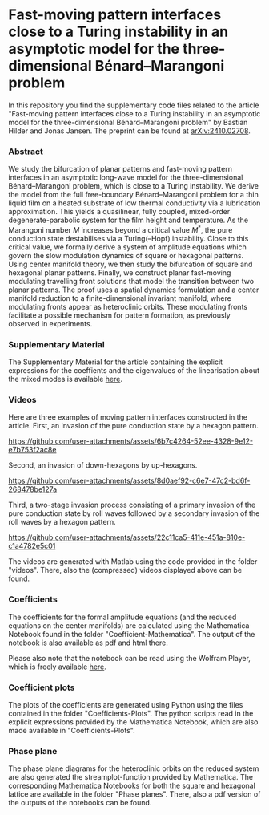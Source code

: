 # Fast-moving pattern interfaces close to a Turing instability in an asymptotic model for the three-dimensional Bénard–Marangoni problem

In this repository you find the supplementary code files related to the article "Fast-moving pattern interfaces close to a Turing instability in an asymptotic model for the three-dimensional Bénard–Marangoni problem" by Bastian Hilder and Jonas Jansen. The preprint can be found at [arXiv:2410.02708](https://arxiv.org/abs/2410.02708).

### Abstract

We study the bifurcation of planar patterns and fast-moving pattern interfaces in an asymptotic long-wave model for the three-dimensional Bénard–Marangoni problem, which is close to a Turing instability. We derive the model from the full free-boundary Bénard–Marangoni problem for a thin liquid film on a heated substrate of low thermal conductivity via a lubrication approximation. This yields a quasilinear, fully coupled, mixed-order degenerate-parabolic system for the film height and temperature. As the Marangoni number $M$ increases beyond a critical value $M^*$, the pure conduction state destabilises via a Turing(–Hopf) instability. Close to this critical value, we formally derive a system of amplitude equations which govern the slow modulation dynamics of square or hexagonal patterns. Using center manifold theory, we then study the bifurcation of square and hexagonal planar patterns. Finally, we construct planar fast-moving modulating travelling front solutions that model the transition between two planar patterns. The proof uses a spatial dynamics formulation and a center manifold reduction to a finite-dimensional invariant manifold, where modulating fronts appear as heteroclinic orbits. These modulating fronts facilitate a possible mechanism for pattern formation, as previously observed in experiments.

### Supplementary Material

The Supplementary Material for the article containing the explicit expressions for the coeffients and the eigenvalues of the linearisation about the mixed modes is available [here](https://github.com/Bastian-Hilder/TuringUnstableThinFilmFronts/blob/4aee854da1a4afe367ea77802eb0ad60ea9047d2/supplement.pdf).

### Videos

Here are three examples of moving pattern interfaces constructed in the article. First, an invasion of the pure conduction state by a hexagon pattern.

https://github.com/user-attachments/assets/6b7c4264-52ee-4328-9e12-e7b753f2ac8e

Second, an invasion of down-hexagons by up-hexagons.

https://github.com/user-attachments/assets/8d0aef92-c6e7-47c2-bd6f-268478be127a

Third, a two-stage invasion process consisting of a primary invasion of the pure conduction state by roll waves followed by a secondary invasion of the roll waves by a hexagon pattern.

https://github.com/user-attachments/assets/22c11ca5-411e-451a-810e-c1a4782e5c01

The videos are generated with Matlab using the code provided in the folder "videos". There, also the (compressed) videos displayed above can be found.

### Coefficients

The coefficients for the formal amplitude equations (and the reduced equations on the center manifolds) are calculated using the Mathematica Notebook found in the folder "Coefficient-Mathematica". The output of the notebook is also available as pdf and html there.

Please also note that the notebook can be read using the Wolfram Player, which is freely available [here](https://www.wolfram.com/player/?source=nav).

### Coefficient plots

The plots of the coefficients are generated using Python using the files contained in the folder "Coefficients-Plots". The python scripts read in the explicit expressions provided by the Mathematica Notebook, which are also made available in "Coefficients-Plots".

### Phase plane

The phase plane diagrams for the heteroclinic orbits on the reduced system are also generated the streamplot-function provided by Mathematica. The corresponding Mathematica Notebooks for both the square and hexagonal lattice are available in the folder "Phase planes". There, also a pdf version of the outputs of the notebooks can be found.
